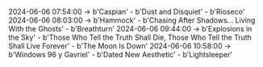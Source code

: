 2024-06-06 07:54:00 -> b'Caspian' - b'Dust and Disquiet' - b'Rioseco'
2024-06-06 08:03:00 -> b'Hammock' - b'Chasing After Shadows... Living With the Ghosts' - b'Breathturn'
2024-06-06 09:44:00 -> b'Explosions in the Sky' - b'Those Who Tell the Truth Shall Die, Those Who Tell the Truth Shall Live Forever' - b'The Moon Is Down'
2024-06-06 10:58:00 -> b'Windows 96 y Gavriel' - b'Dated New Aesthetic' - b'Lightsleeper'
